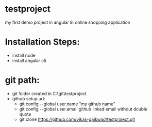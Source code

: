 # testproject
my first demo project in angular 9. online shopping application
# Installation Steps:
  - install node
  - install angular cli
# git path:
 - git folder created in C:\git\testproject
  - github setup url:
     - git config --global user.name "my github name"
     - git config --global user.email github linked email without double quote
     - git clone https://github.com/vikas-gaikwad/testproject.git


